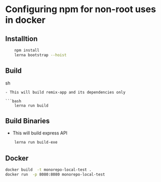 # Configuring npm for non-root uses in docker


## Installtion

```bash
    npm install
    lerna bootstrap --hoist
```

## Build
sh
```
- This will build remix-app and its dependencies only

```bash
    lerna run build
```

## Build Binaries

- This will build express API

```bash
    lerna run build-exe
```

## Docker

```bash
docker build  -t monorepo-local-test .
docker run  -p 8080:8080 monorepo-local-test
```